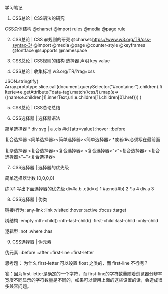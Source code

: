 学习笔记

1. CSS总论 | CSS语法的研究

CSS总体结构
@charset
@import
rules
    @media
    @page
    rule

2. CSS总论 | CSS @规则的研究
@charset:https://www.w3.org/TR/css-syntax-3/
@import
@media
@page
@counter-style
@keyframes
@fontface
@supports
@namespace

3. CSS总论 | CSS规则的结构
选择器
声明
    key
    value

4. CSS总论 | 收集标准
w3.org/TR/?rag=css

JSON.stringtify(
Array.prototype.slice.call(document.querySelector("#container").children).filter(e=>e.getAttribute("data-tag).match(/css/)).map(e=>({name:e.children[1].innerText,url:e.children[1].children[0].href}))
)

5. CSS总论 | CSS总论总结

6. CSS选择器 | 选择器语法

简单选择器
*
div svg | a
.cls
#id
[attr=value]
:hover
::before

复合选择器
<简单选择器><简单选择器><简单选择器>
*或者div必须写在最前面

复杂选择器
<复合选择器><sp><复合选择器>
<复合选择器>">"<复合选择器>
<复合选择器>"~"<复合选择器>

7. CSS选择器 | 选择器的优先级

简单选择器计数
[0,0,0,0]

练习1
写出下面选择器的优先级
div#a.b .c[id=x]    1
#a:not(#b)          2
*.a                 4
div.a               3

8. CSS选择器 | 伪类

链接/行为
:any-link
:link :visited
:hover
:active
:focus
:target

树结构
:empty
:nth-child()
:nth-last-child()
:first-child :last-child :only-child

逻辑型
:not
:where :has

9. CSS选择器 | 伪元素

伪元素
::before
::after
::first-line
::first-letter

思考题：
为什么 first-letter 可以设置 float 之类的，而 first-line 不行呢？

答：因为first-letter是确定的一个字符，而 first-line的字符数量随着浏览器分辨率宽度不同显示的字符数量是不同的，如果可以使用上面的这些设置的话，会造成很多兼容问题。

